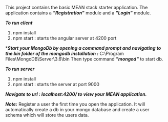 This project contains the basic MEAN stack starter application. The application contains a ***"Registration"*** module and a ***"Login"*** module.

***To run client***
1) npm install
2) npm start : starts the angular server at 4200 port

****Start your MongoDb by opening a command prompt and navigating to the bin  folder of the mongodb installation :***
C:\Program Files\MongoDB\Server\3.6\bin
Then type command ***"mongod"*** to start db.

***To run server***
1) npm install
2) npm start :  starts the server at port 9000

***Navigate to url : localhost:4200/ to view your MEAN application.***

***Note:*** Register a user the first time you open the application. It will automatically create a db in your mongo database and create a user schema which will store the users data.
